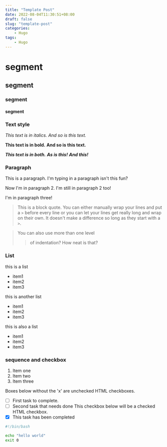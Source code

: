 ```yaml
---
title: "Template Post"
date: 2022-08-04T11:30:51+08:00
draft: false
slug: "template-post"
categories:
    - Hugo
tags: 
    - Hugo
---
```


# segment 
## segment
### segment
#### segment
### Text style
*This text is in italics.*
_And so is this text._

**This text is in bold.**
__And so is this text.__

***This text is in both.***
**_As is this!_**
*__And this!__*
### Paragraph
This is a paragraph. I'm typing in a paragraph isn't this fun?

Now I'm in paragraph 2.
I'm still in paragraph 2 too!


I'm in paragraph three!

> This is a block quote. You can either
> manually wrap your lines and put a `>` before every line or you can let your lines get really long and wrap on their own.
> It doesn't make a difference so long as they start with a `>`.

> You can also use more than one level
>> of indentation?
> How neat is that?
### List
this is a list
* item1
* item2
* item3

this is another list
- item1
- item2
- item3

this is also a list
+ item1
+ item2
+ item3
### sequence and checkbox
1. Item one
2. Item two
3. Item three

Boxes below without the 'x' are unchecked HTML checkboxes.
- [ ] First task to complete.
- [ ] Second task that needs done
This checkbox below will be a checked HTML checkbox.
- [x] This task has been completed
```bash
#!/bin/bash

echo "hello world"
exit 0

```
